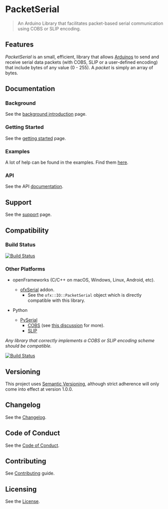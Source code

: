 # PacketSerial

> An Arduino Library that facilitates packet-based serial communication using COBS or SLIP encoding.

## Features

_PacketSerial_ is an small, efficient, library that allows [Arduinos](http://www.arduino.cc/) to send and receive serial data packets (with COBS, SLIP or a user-defined encoding) that include bytes of any value (0 - 255). 
A _packet_ is simply an array of bytes.

## Documentation

### Background

See the [background introduction](docs/BACKGROUND.md) page.

### Getting Started

See the [getting started](docs/GETTING_STARTED.md) page.

### Examples

A lot of help can be found in the examples. Find them [here](examples).

### API

See the API [documentation](https://bakercp.github.com/PacketSerial).

## Support

See the [support](docs/SUPPORT.md) page.

## Compatibility

### Build Status

[![Build Status](https://travis-ci.org/bakercp/PacketSerial.svg?branch=master)](https://travis-ci.org/bakercp/PacketSerial)

### Other Platforms

- openFrameworks (C/C++ on macOS, Windows, Linux, Android, etc).
  - [ofxSerial](https://github.com/bakercp/ofxSerial) addon.
    - See the `ofx::IO::PacketSerial` object which is directly compatible with this library.

- Python
  - [PySerial](https://pythonhosted.org/pyserial/index.html)
    - [COBS](https://pythonhosted.org/cobs/) (see [this discussion](https://github.com/bakercp/PacketSerial/issues/10) for more).
    - [SLIP](https://pypi.python.org/pypi/sliplib/0.0.1)

_Any library that correctly implements a COBS or SLIP encoding scheme should be compatible._

[![Build Status](https://travis-ci.org/bakercp/PacketSerial.svg?branch=master)](https://travis-ci.org/bakercp/PacketSerial)

## Versioning

This project uses [Semantic Versioning](http://semver.org/spec/v2.0.0.html), although strict adherence will only come into effect at version 1.0.0.

## Changelog

See the [Changelog](CHANGELOG.md).

## Code of Conduct

See the [Code of Conduct](docs/CODE_OF_CONDUCT.md).

## Contributing

See [Contributing](docs/CONTRIBUTING.md) guide.

## Licensing

See the [License](LICENSE.md).
